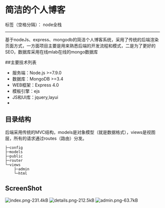 # 简洁的个人博客

标签（空格分隔）： node全栈

---

基于nodeJs、express、mongodb的简洁个人博客系统，采用了传统的后端渲染页面方式，一方面项目主要是用来熟悉后端的开发流程和模式，二是为了更好的SEO，数据库采用在线mlab在线的mongo数据库

##主要技术列表
- 服务端：Node.js >=7.9.0
- 数据库：MongoDB >=3.4
- WEB框架：Express 4.0
- 模板引擎：ejs
- JS和UI库：jquery,layui
- 
## 目录结构
后端采用传统的MVC结构，models是对象模型（就是数据格式），views是视图层，所有的请求通过routes（路由）分发。
```
├─config
├─models
├─public
├─router
└─views
    ├─admin
    └─html
```
## ScreenShot
![index.png-231.4kB][1]
![details.png-212.5kB][2]
![admin.png-63.7kB][3]


  [1]: http://static.zybuluo.com/wp0214/499tyepzs1xn1ysav240r92k/index.png
  [2]: http://static.zybuluo.com/wp0214/aq1mawdxvron3c19e1z8caac/details.png
  [3]: http://static.zybuluo.com/wp0214/ptbwcw80ll3db750earfuody/admin.png